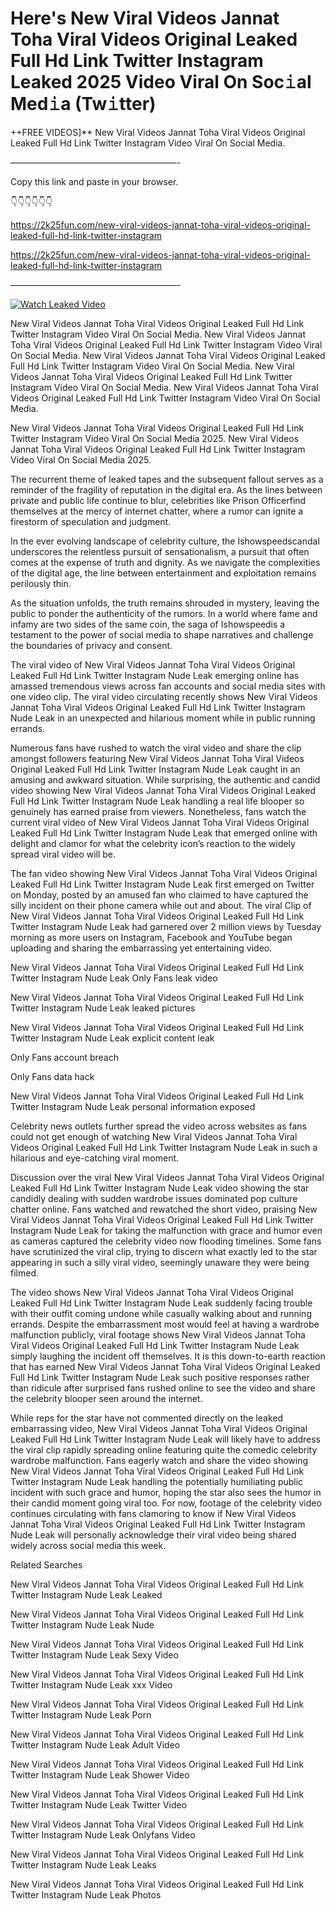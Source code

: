 # Here's New Viral Videos Jannat Toha Viral Videos Original Leaked Full Hd Link Twitter Instagram Leaked 2025 Video Viral On Soc𝚒al Med𝚒a (Tw𝚒tter)

++FREE VIDEOS]** New Viral Videos Jannat Toha Viral Videos Original Leaked Full Hd Link Twitter Instagram Video Viral On Social Media.

———————————————————-

Copy this link and paste in your browser.

👇👇👇👇👇👇

https://2k25fun.com/new-viral-videos-jannat-toha-viral-videos-original-leaked-full-hd-link-twitter-instagram

https://2k25fun.com/new-viral-videos-jannat-toha-viral-videos-original-leaked-full-hd-link-twitter-instagram

———————————————————-

[![Watch Leaked Video](https://miro.medium.com/v2/resize:fit:828/format:webp/1*cilzJN44JGOrTw9NJCrNHA.gif "Watch Leaked Video")](https://2k25fun.com/new-viral-videos-jannat-toha-viral-videos-original-leaked-full-hd-link-twitter-instagram)

New Viral Videos Jannat Toha Viral Videos Original Leaked Full Hd Link Twitter Instagram Video Viral On Social Media. New Viral Videos Jannat Toha Viral Videos Original Leaked Full Hd Link Twitter Instagram Video Viral On Social Media. New Viral Videos Jannat Toha Viral Videos Original Leaked Full Hd Link Twitter Instagram Video Viral On Social Media. New Viral Videos Jannat Toha Viral Videos Original Leaked Full Hd Link Twitter Instagram Video Viral On Social Media. New Viral Videos Jannat Toha Viral Videos Original Leaked Full Hd Link Twitter Instagram Video Viral On Social Media.

New Viral Videos Jannat Toha Viral Videos Original Leaked Full Hd Link Twitter Instagram Video Viral On Social Media 2025. New Viral Videos Jannat Toha Viral Videos Original Leaked Full Hd Link Twitter Instagram Video Viral On Social Media 2025.

The recurrent theme of leaked tapes and the subsequent fallout serves as a reminder of the fragility of reputation in the digital era. As the lines between private and public life continue to blur, celebrities like Prison Officerfind themselves at the mercy of internet chatter, where a rumor can ignite a firestorm of speculation and judgment.

In the ever evolving landscape of celebrity culture, the Ishowspeedscandal underscores the relentless pursuit of sensationalism, a pursuit that often comes at the expense of truth and dignity. As we navigate the complexities of the digital age, the line between entertainment and exploitation remains perilously thin.

As the situation unfolds, the truth remains shrouded in mystery, leaving the public to ponder the authenticity of the rumors. In a world where fame and infamy are two sides of the same coin, the saga of Ishowspeedis a testament to the power of social media to shape narratives and challenge the boundaries of privacy and consent.

The viral video of New Viral Videos Jannat Toha Viral Videos Original Leaked Full Hd Link Twitter Instagram Nude Leak emerging online has amassed tremendous views across fan accounts and social media sites with one video clip. The viral video circulating recently shows New Viral Videos Jannat Toha Viral Videos Original Leaked Full Hd Link Twitter Instagram Nude Leak in an unexpected and hilarious moment while in public running errands.

Numerous fans have rushed to watch the viral video and share the clip amongst followers featuring New Viral Videos Jannat Toha Viral Videos Original Leaked Full Hd Link Twitter Instagram Nude Leak caught in an amusing and awkward situation. While surprising, the authentic and candid video showing New Viral Videos Jannat Toha Viral Videos Original Leaked Full Hd Link Twitter Instagram Nude Leak handling a real life blooper so genuinely has earned praise from viewers. Nonetheless, fans watch the current viral video of New Viral Videos Jannat Toha Viral Videos Original Leaked Full Hd Link Twitter Instagram Nude Leak that emerged online with delight and clamor for what the celebrity icon’s reaction to the widely spread viral video will be.

The fan video showing New Viral Videos Jannat Toha Viral Videos Original Leaked Full Hd Link Twitter Instagram Nude Leak first emerged on Twitter on Monday, posted by an amused fan who claimed to have captured the silly incident on their phone camera while out and about. The viral Clip of New Viral Videos Jannat Toha Viral Videos Original Leaked Full Hd Link Twitter Instagram Nude Leak had garnered over 2 million views by Tuesday morning as more users on Instagram, Facebook and YouTube began uploading and sharing the embarrassing yet entertaining video.

New Viral Videos Jannat Toha Viral Videos Original Leaked Full Hd Link Twitter Instagram Nude Leak Only Fans leak video

New Viral Videos Jannat Toha Viral Videos Original Leaked Full Hd Link Twitter Instagram Nude Leak leaked pictures

New Viral Videos Jannat Toha Viral Videos Original Leaked Full Hd Link Twitter Instagram Nude Leak explicit content leak

Only Fans account breach

Only Fans data hack

New Viral Videos Jannat Toha Viral Videos Original Leaked Full Hd Link Twitter Instagram Nude Leak personal information exposed

Celebrity news outlets further spread the video across websites as fans could not get enough of watching New Viral Videos Jannat Toha Viral Videos Original Leaked Full Hd Link Twitter Instagram Nude Leak in such a hilarious and eye-catching viral moment.

Discussion over the viral New Viral Videos Jannat Toha Viral Videos Original Leaked Full Hd Link Twitter Instagram Nude Leak video showing the star candidly dealing with sudden wardrobe issues dominated pop culture chatter online. Fans watched and rewatched the short video, praising New Viral Videos Jannat Toha Viral Videos Original Leaked Full Hd Link Twitter Instagram Nude Leak for taking the malfunction with grace and humor even as cameras captured the celebrity video now flooding timelines. Some fans have scrutinized the viral clip, trying to discern what exactly led to the star appearing in such a silly viral video, seemingly unaware they were being filmed.

The video shows New Viral Videos Jannat Toha Viral Videos Original Leaked Full Hd Link Twitter Instagram Nude Leak suddenly facing trouble with their outfit coming undone while casually walking about and running errands. Despite the embarrassment most would feel at having a wardrobe malfunction publicly, viral footage shows New Viral Videos Jannat Toha Viral Videos Original Leaked Full Hd Link Twitter Instagram Nude Leak simply laughing the incident off themselves. It is this down-to-earth reaction that has earned New Viral Videos Jannat Toha Viral Videos Original Leaked Full Hd Link Twitter Instagram Nude Leak such positive responses rather than ridicule after surprised fans rushed online to see the video and share the celebrity blooper seen around the internet.

While reps for the star have not commented directly on the leaked embarrassing video, New Viral Videos Jannat Toha Viral Videos Original Leaked Full Hd Link Twitter Instagram Nude Leak will likely have to address the viral clip rapidly spreading online featuring quite the comedic celebrity wardrobe malfunction. Fans eagerly watch and share the video showing New Viral Videos Jannat Toha Viral Videos Original Leaked Full Hd Link Twitter Instagram Nude Leak handling the potentially humiliating public incident with such grace and humor, hoping the star also sees the humor in their candid moment going viral too. For now, footage of the celebrity video continues circulating with fans clamoring to know if New Viral Videos Jannat Toha Viral Videos Original Leaked Full Hd Link Twitter Instagram Nude Leak will personally acknowledge their viral video being shared widely across social media this week.

Related Searches

New Viral Videos Jannat Toha Viral Videos Original Leaked Full Hd Link Twitter Instagram Nude Leak Leaked

New Viral Videos Jannat Toha Viral Videos Original Leaked Full Hd Link Twitter Instagram Nude Leak Nude

New Viral Videos Jannat Toha Viral Videos Original Leaked Full Hd Link Twitter Instagram Nude Leak Sexy Video

New Viral Videos Jannat Toha Viral Videos Original Leaked Full Hd Link Twitter Instagram Nude Leak xxx Video

New Viral Videos Jannat Toha Viral Videos Original Leaked Full Hd Link Twitter Instagram Nude Leak Porn

New Viral Videos Jannat Toha Viral Videos Original Leaked Full Hd Link Twitter Instagram Nude Leak Adult Video

New Viral Videos Jannat Toha Viral Videos Original Leaked Full Hd Link Twitter Instagram Nude Leak Shower Video

New Viral Videos Jannat Toha Viral Videos Original Leaked Full Hd Link Twitter Instagram Nude Leak Twitter Video

New Viral Videos Jannat Toha Viral Videos Original Leaked Full Hd Link Twitter Instagram Nude Leak Onlyfans Video

New Viral Videos Jannat Toha Viral Videos Original Leaked Full Hd Link Twitter Instagram Nude Leak Leaks

New Viral Videos Jannat Toha Viral Videos Original Leaked Full Hd Link Twitter Instagram Nude Leak Photos